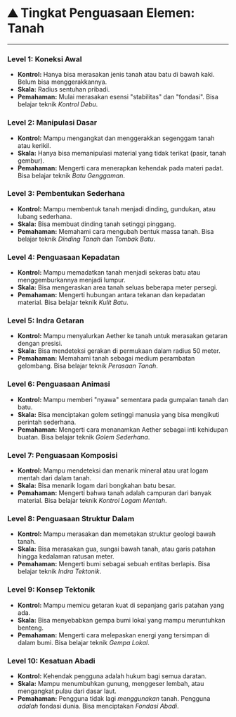 # ⛰️ Tingkat Penguasaan Elemen: Tanah

---

### Level 1: Koneksi Awal
*   **Kontrol:** Hanya bisa merasakan jenis tanah atau batu di bawah kaki. Belum bisa menggerakkannya.
*   **Skala:** Radius sentuhan pribadi.
*   **Pemahaman:** Mulai merasakan esensi "stabilitas" dan "fondasi". Bisa belajar teknik *Kontrol Debu*.

### Level 2: Manipulasi Dasar
*   **Kontrol:** Mampu mengangkat dan menggerakkan segenggam tanah atau kerikil.
*   **Skala:** Hanya bisa memanipulasi material yang tidak terikat (pasir, tanah gembur).
*   **Pemahaman:** Mengerti cara menerapkan kehendak pada materi padat. Bisa belajar teknik *Batu Genggaman*.

### Level 3: Pembentukan Sederhana
*   **Kontrol:** Mampu membentuk tanah menjadi dinding, gundukan, atau lubang sederhana.
*   **Skala:** Bisa membuat dinding tanah setinggi pinggang.
*   **Pemahaman:** Memahami cara mengubah bentuk massa tanah. Bisa belajar teknik *Dinding Tanah* dan *Tombak Batu*.

### Level 4: Penguasaan Kepadatan
*   **Kontrol:** Mampu memadatkan tanah menjadi sekeras batu atau menggemburkannya menjadi lumpur.
*   **Skala:** Bisa mengeraskan area tanah seluas beberapa meter persegi.
*   **Pemahaman:** Mengerti hubungan antara tekanan dan kepadatan material. Bisa belajar teknik *Kulit Batu*.

### Level 5: Indra Getaran
*   **Kontrol:** Mampu menyalurkan Aether ke tanah untuk merasakan getaran dengan presisi.
*   **Skala:** Bisa mendeteksi gerakan di permukaan dalam radius 50 meter.
*   **Pemahaman:** Memahami tanah sebagai medium perambatan gelombang. Bisa belajar teknik *Perasaan Tanah*.

### Level 6: Penguasaan Animasi
*   **Kontrol:** Mampu memberi "nyawa" sementara pada gumpalan tanah dan batu.
*   **Skala:** Bisa menciptakan golem setinggi manusia yang bisa mengikuti perintah sederhana.
*   **Pemahaman:** Mengerti cara menanamkan Aether sebagai inti kehidupan buatan. Bisa belajar teknik *Golem Sederhana*.

### Level 7: Penguasaan Komposisi
*   **Kontrol:** Mampu mendeteksi dan menarik mineral atau urat logam mentah dari dalam tanah.
*   **Skala:** Bisa menarik logam dari bongkahan batu besar.
*   **Pemahaman:** Mengerti bahwa tanah adalah campuran dari banyak material. Bisa belajar teknik *Kontrol Logam Mentah*.

### Level 8: Penguasaan Struktur Dalam
*   **Kontrol:** Mampu merasakan dan memetakan struktur geologi bawah tanah.
*   **Skala:** Bisa merasakan gua, sungai bawah tanah, atau garis patahan hingga kedalaman ratusan meter.
*   **Pemahaman:** Mengerti bumi sebagai sebuah entitas berlapis. Bisa belajar teknik *Indra Tektonik*.

### Level 9: Konsep Tektonik
*   **Kontrol:** Mampu memicu getaran kuat di sepanjang garis patahan yang ada.
*   **Skala:** Bisa menyebabkan gempa bumi lokal yang mampu meruntuhkan benteng.
*   **Pemahaman:** Mengerti cara melepaskan energi yang tersimpan di dalam bumi. Bisa belajar teknik *Gempa Lokal*.

### Level 10: Kesatuan Abadi
*   **Kontrol:** Kehendak pengguna adalah hukum bagi semua daratan.
*   **Skala:** Mampu menumbuhkan gunung, menggeser lembah, atau mengangkat pulau dari dasar laut.
*   **Pemahaman:** Pengguna tidak lagi *menggunakan* tanah. Pengguna *adalah* fondasi dunia. Bisa menciptakan *Fondasi Abadi*.